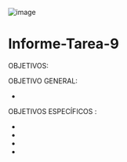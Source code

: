 ![image](https://user-images.githubusercontent.com/84587120/132118286-fa875f37-c625-4379-ae57-45400da45143.png)

# Informe-Tarea-9

OBJETIVOS:

OBJETIVO GENERAL:

*

OBJETIVOS ESPECÍFICOS :

*

*

*

*
